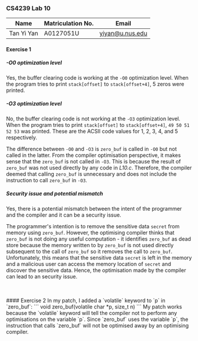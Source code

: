 ### CS4239 Lab 10

| Name        | Matriculation No.| Email  |
| ------------- |-------------| -----|
| Tan Yi Yan      | A0127051U | yiyan@u.nus.edu |

#### Exercise 1
##### -O0 optimization level
Yes, the buffer clearing code is working at the `-O0` optimization level. When the program tries to print `stack[offset]` to `stack[offset+4]`, 5 zeros were printed.  

##### -O3 optimization level
No, the buffer clearing code is not working at the `-O3` optimization level. When the program tries to print `stack[offset]` to `stack[offset+4]`, `49 50 51 52 53` was printed. These are the ACSII code values for 1, 2, 3, 4, and 5 respectively.

The difference between `-O0` and `-O3` is `zero_buf` is called in `-O0` but not called in the latter. From the compiler optimisation perspective, it makes sense that the `zero_buf` is not called in `-O3`. This is because the result of `zero_buf` was not used directly by any code in *L10.c*. Therefore, the compiler deemed that calling `zero_buf` is unnecessary and does not include the instruction to call `zero_buf` in `-O3`.

##### Security issue and potential mismatch
Yes, there is a potential mismatch between the intent of the programmer and the compiler and it can be a security issue.

The programmer's intention is to remove the sensitive data `secret` from memory using `zero_buf`. However, the optimising compiler thinks that `zero_buf` is not doing any useful computation - it identifies `zero_buf` as dead store because the memory written to by `zero_buf` is not used directly subsequent to the call of `zero_buf` so it removes the call to `zero_buf`. Unfortunately, this means that the sensitive data `secret` is left in the memory and a malicious user can access the memory location of `secret` and discover the sensitive data. Hence, the optimisation made by the compiler can lead to an security issue.

<br>
<br>
#### Exercise 2
In my patch, I added a `volatile` keyword to `p` in `zero_buf`:
```
void zero_buf(volatile char *p, size_t n)
```
My patch works because the `volatile` keyword will tell the compiler not to perform any optimisations on the variable `p`. Since `zero_buf` uses the variable `p`, the instruction that calls `zero_buf` will not be optimised away by an optimising compiler.
